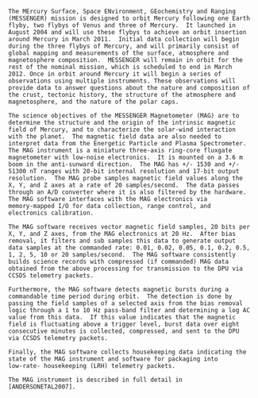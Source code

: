 
 
    The MErcury Surface, Space ENvironment, GEochemistry and Ranging
    (MESSENGER) mission is designed to orbit Mercury following one Earth
    flyby, two flybys of Venus and three of Mercury.  It launched in
    August 2004 and will use these flybys to achieve an orbit insertion
    around Mercury in March 2011.  Initial data collection will begin
    during the three flybys of Mercury, and will primarily consist of
    global mapping and measurements of the surface, atmosphere and
    magnetosphere composition.  MESSENGER will remain in orbit for the
    rest of the nominal mission, which is scheduled to end in March
    2012. Once in orbit around Mercury it will begin a series of
    observations using multiple instruments. These observations will
    provide data to answer questions about the nature and composition of
    the crust, tectonic history, the structure of the atmosphere and
    magnetosphere, and the nature of the polar caps.
 
    The science objectives of the MESSENGER Magnetometer (MAG) are to
    determine the structure and the origin of the intrinsic magnetic
    field of Mercury, and to characterize the solar-wind interaction
    with the planet.  The magnetic field data are also needed to
    interpret data from the Energetic Particle and Plasma Spectrometer.
    The MAG instrument is a miniature three-axis ring-core fluxgate
    magnetometer with low-noise electronics.  It is mounted on a 3.6 m
    boom in the anti-sunward direction.  The MAG has +/- 1530 and +/-
    51300 nT ranges with 20-bit internal resolution and 17-bit output
    resolution.  The MAG probe samples magnetic field values along the
    X, Y, and Z axes at a rate of 20 samples/second.  The data passes
    through an A/D converter where it is also filtered by the hardware.
    The MAG software interfaces with the MAG electronics via
    memory-mapped I/O for data collection, range control, and
    electronics calibration.
 
    The MAG software receives vector magnetic field samples, 20 bits per
    X, Y, and Z axes, from the MAG electronics at 20 Hz.  After bias
    removal, it filters and sub samples this data to generate output
    data samples at the commanded rate: 0.01, 0.02, 0.05, 0.1, 0.2, 0.5,
    1, 2, 5, 10 or 20 samples/second.  The MAG software consistently
    builds science records with compressed (if commanded) MAG data
    obtained from the above processing for transmission to the DPU via
    CCSDS telemetry packets.
 
    Furthermore, the MAG software detects magnetic bursts during a
    commandable time period during orbit.  The detection is done by
    passing the field samples of a selected axis from the bias removal
    logic through a 1 to 10 Hz pass-band filter and determining a log AC
    value from this data.  If this value indicates that the magnetic
    field is fluctuating above a trigger level, burst data over eight
    consecutive minutes is collected, compressed, and sent to the DPU
    via CCSDS telemetry packets.
 
    Finally, the MAG software collects housekeeping data indicating the
    state of the MAG instrument and software for packaging into
    low-rate- housekeeping (LRH) telemetry packets.
 
    The MAG instrument is described in full detail in
    [ANDERSONETAL2007].

        